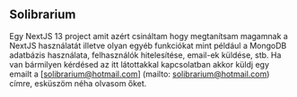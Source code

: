 ## Solibrarium

Egy NextJS 13 project amit azért csináltam hogy megtanítsam magamnak a NextJS használatát illetve olyan egyéb funkciókat mint például a MongoDB adatbázis használata, felhasználók hitelesítése, email-ek küldése, stb. Ha van bármilyen kérdésed az itt látottakkal kapcsolatban akkor küldj egy emailt a
[solibrarium@hotmail.com] (mailto: solibrarium@hotmail.com) címre, esküszöm néha olvasom őket.
